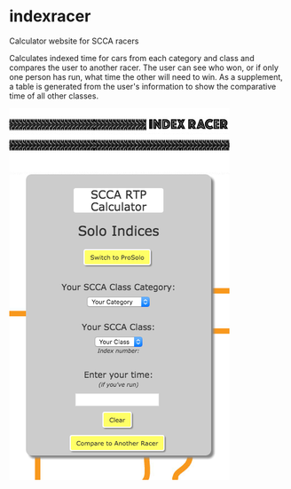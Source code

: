 # indexracer
Calculator website for SCCA racers

Calculates indexed time for cars from each category and class and compares the user to another racer. The user can see who won, or if only one person has run, what time the other will need to win. As a supplement, a table is generated from the user's information to show the comparative time of all other classes. 

<img src="static/ir.png">
